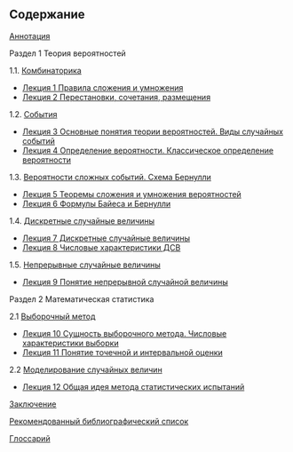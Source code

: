 ## Содержание



[Аннотация](/../../README.md)

Раздел 1 Теория вероятностей

1.1.  [Комбинаторика](razdel1/structure-1.1.md)

* [Лекция 1  Правила сложения и умножения](razdel1/lection1.md)
* [Лекция 2  Перестановки, сочетания, размещения](razdel1/lection2.md)

1.2. [События](razdel1/structure-1.2.md)

* [Лекция 3 Основные понятия теории вероятностей. Виды случайных событий](razdel1/lection3.md)
* [Лекция 4 Определение вероятности. Классическое определение вероятности](razdel1/lection4.md)

1.3. [Beроятности сложных событий. Схема Бернулли](razdel1/structure-1.3.md)

* [Лекция 5 Теоремы сложения и умножения вероятностей](razdel1/lection5.md)
* [Лекция 6 Формулы Байеса и Бернулли](razdel1/lection6.md)

1.4. [Дискретные случайные величины](razdel1/structure-1.4.md)

* [Лекция 7  Дискретные случайные величины](razdel1/lection7.md)
* [Лекция 8  Числовые характеристики ДСВ](razdel1/lection8.md)

1.5. [Непрерывные случайные  величины](razdel1/structure-1.5.md)

* [Лекция 9 Понятие непрерывной случайной величины](razdel1/lection9.md)


Раздел 2 Математическая статистика

2.1 [Выборочный метод](razdel2/structure-2.1.md)

* [Лекция 10  Сущность выборочного метода. Числовые характеристики выборки](razdel2/lection10.md)
* [Лекция 11  Понятие точечной и интервальной оценки](razdel2/lection11.md)

2.2 [Моделирование случайных величин](razdel2/structure-2.2.md)

* [Лекция 12  Общая идея метода статистических испытаний](razdel2/lection12.md)

[Заключение](resume.md)

[Рекомендованный библиографический список](lit.md)

[Глоссарий](/../../GLOSSARY.md)